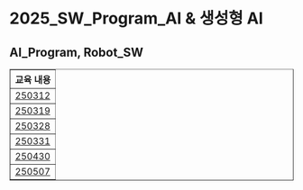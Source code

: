 <h1>2025_SW_Program_AI & 생성형 AI</h1>
<h2>AI_Program, Robot_SW</h2>
<table border="1">
    <tr>
        <th>교육 내용</th>
    </tr>
    <tr>
        <td><a href="https://github.com/gomtam/250312_AI">250312</a></td>
    </tr>
    <tr>
        <td><a href="https://github.com/gomtam/250319_AI">250319</a></td>
    </tr>
    <tr>
        <td><a href="https://github.com/gomtam/250328_AI">250328</a></td>
    </tr>
    <tr>
        <td><a href="https://github.com/gomtam/250331_AI">250331</a></td>
    </tr>
    <tr>
        <td><a href="https://github.com/gomtam/250430_AI">250430</a></td>
    </tr>
    <tr>
        <td><a href="https://github.com/gomtam/250507_AI">250507</a></td>
    </tr>
</table>
